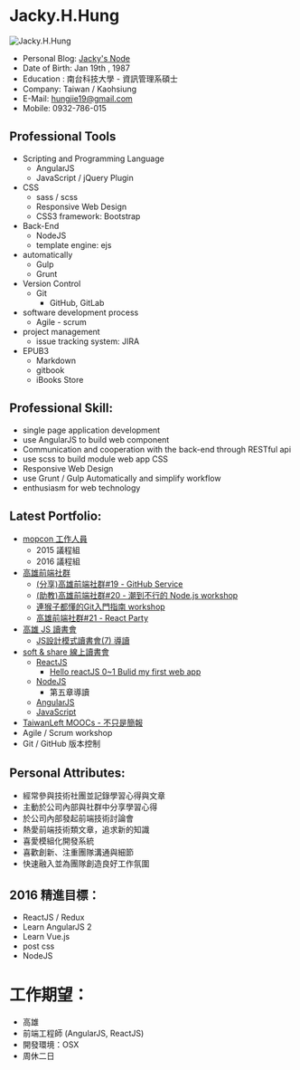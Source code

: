 # Jacky.H.Hung
![Jacky.H.Hung](https://avatars1.githubusercontent.com/u/10599921?v=3&s=300)
- Personal Blog: [Jacky's Node](http://hungjie19.github.io/hexoblog)
- Date of Birth: Jan 19th , 1987
- Education : 南台科技大學 - 資訊管理系碩士
- Company: Taiwan / Kaohsiung
- E-Mail: hungjie19@gmail.com
- Mobile: 0932-786-015  

## Professional Tools
- Scripting and Programming Language
	- AngularJS
	- JavaScript / jQuery Plugin
- CSS
	- sass / scss
	- Responsive Web Design
	- CSS3 framework: Bootstrap
- Back-End
	- NodeJS
	- template engine: ejs
- automatically
	- Gulp
	- Grunt
- Version Control
	- Git
		- GitHub, GitLab
- software development process
	- Agile - scrum
- project management
	-  issue tracking system: JIRA
- EPUB3
	- Markdown
	- gitbook
	- iBooks Store

## Professional Skill:
- single page application development 
- use AngularJS to build web component
- Communication and cooperation with the back-end through RESTful api
- use scss to build module web app CSS
- Responsive Web Design
- use Grunt / Gulp Automatically and simplify workflow
- enthusiasm for web technology

## Latest Portfolio:
- [mopcon 工作人員](http://mopcon.org/2015/)
	- 2015 議程組
	- 2016 議程組
- [高雄前端社群](https://www.facebook.com/groups/358503154261390/)
	- [(分享)高雄前端社群#19 - GitHub Service](http://www.slideshare.net/hungjie19/19-github-service)
	- [(助教)高雄前端社群#20 - 潮到不行的 Node.js workshop](http://gonsakon-7655f2.kktix.cc/events/a5791ac5-f60f9c-cc9dec-eb381d-6b57e9-3a5710)
	- [連猴子都懂的Git入門指南 workshop](http://gonsakon-7655f2.kktix.cc/events/a5791ac5-f60f9c-cc9dec)
	- [高雄前端社群#21 - React Party](http://gonsakon-7655f2.kktix.cc/events/a5791ac5-f60f9c-cc9dec-eb381d-6b57e9-3a5710-61e623-253f1a)
- [高雄 JS 讀書會](https://www.facebook.com/groups/1140185326027725/)
	- [JS設計模式讀書會(7) 導讀](https://www.facebook.com/events/1329806290382362/)
- [soft & share 線上讀書會](https://softnshare.wordpress.com/)
	- [ReactJS](https://softnshare.wordpress.com/slack/forum-reactjs/)
		- [Hello reactJS 0~1 Bulid my first web app](http://www.slideshare.net/hungjie19/hello-reactjs-01-bulid-my-first-web-app)
	- [NodeJS](https://softnshare.wordpress.com/slack/forum-nodejs/)
		- 第五章導讀
	- [AngularJS](https://softnshare.wordpress.com/slack/angularjs/)
	- [JavaScript](https://softnshare.wordpress.com/slack/javascript/)
- [TaiwanLeft MOOCs - 不只是簡報](http://taiwanlife.org/admin/tool/mooccourse/mnetcourseinfo.php?hostid=7&id=90)	
- Agile / Scrum workshop
- Git / GitHub 版本控制
		
## Personal Attributes:
- 經常參與技術社團並記錄學習心得與文章
- 主動於公司內部與社群中分享學習心得
- 於公司內部發起前端技術討論會
- 熱愛前端技術類文章，追求新的知識
- 喜愛模組化開發系統
- 喜歡創新、注重團隊溝通與細節
- 快速融入並為團隊創造良好工作氛圍

## 2016 精進目標：
- ReactJS / Redux
- Learn AngularJS 2
- Learn Vue.js
- post css
- NodeJS

# 工作期望：
- 高雄
- 前端工程師 (AngularJS, ReactJS)
- 開發環境：OSX
- 周休二日
